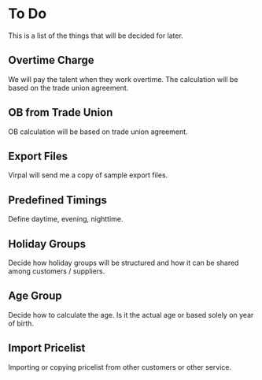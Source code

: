 # To Do

This is a list of the things that will be decided for later.

## Overtime Charge
We will pay the talent when they work overtime. The calculation will be based on the trade union agreement.

## OB from Trade Union
OB calculation will be based on trade union agreement.

## Export Files
Virpal will send me a copy of sample export files.

## Predefined Timings
Define daytime, evening, nighttime.

## Holiday Groups
Decide how holiday groups will be structured and how it can be shared among customers / suppliers.

## Age Group
Decide how to calculate the age. Is it the actual age or based solely on year of birth.

## Import Pricelist
Importing or copying pricelist from other customers or other service.
